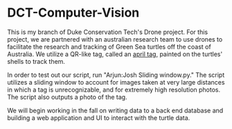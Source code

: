 # DCT-Computer-Vision
This is my branch of Duke Conservation Tech's Drone project. For this project, we are partnered with an australian research team to use drones to facilitate the research and tracking of Green Sea turtles off the coast of Australia. We utilize a QR-like tag, called an [april tag](https://github.com/swatbotics/apriltag), painted on the turtles' shells to track them. 

In order to test out our script, run "Arjun:Josh Sliding window.py." The script utilizes a sliding window to account for images taken at very large distances in which a tag is unrecognizable, and for extremely high resolution photos. The script also outputs a photo of the tag. 

We will begin working in the fall on writing data to a back end database and building a web application and UI to interact with the turtle data. 
